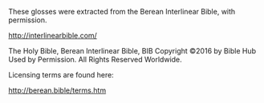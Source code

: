 These glosses were extracted from the Berean Interlinear Bible,
with permission.

http://interlinearbible.com/

The Holy Bible, Berean Interlinear Bible, BIB
Copyright ©2016 by Bible Hub
Used by Permission. All Rights Reserved Worldwide.

Licensing terms are found here:

http://berean.bible/terms.htm